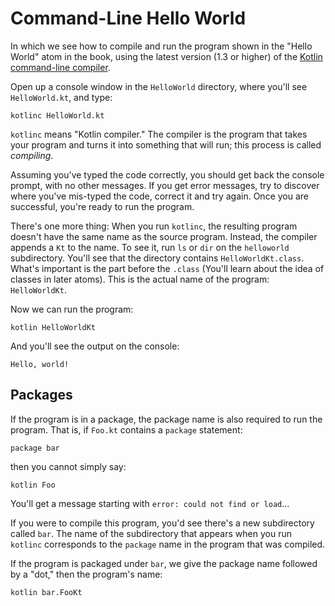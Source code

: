 Command-Line Hello World
========================

In which we see how to compile and run the program shown in the "Hello World"
atom in the book, using the latest version (1.3 or higher) of the [Kotlin command-line
compiler](http://kotlinlang.org/docs/tutorials/command-line.html).

Open up a console window in the `HelloWorld` directory, where you'll see
`HelloWorld.kt`, and type:

```
kotlinc HelloWorld.kt
```

`kotlinc` means "Kotlin compiler." The compiler is the program that takes
your program and turns it into something that will run; this process is
called *compiling*.

Assuming you've typed the code correctly, you should get back the console
prompt, with no other messages. If you get error messages, try to discover
where you've mis-typed the code, correct it and try again. Once you are
successful, you're ready to run the program.

There's one more thing: When you run `kotlinc`, the resulting program doesn't
have the same name as the source program. Instead, the compiler appends a `Kt`
to the name. To see it, run `ls` or `dir` on the `helloworld` subdirectory.
You'll see that the directory contains `HelloWorldKt.class`. What's important is
the part before the `.class` (You'll learn about the idea of classes in later
atoms). This is the actual name of the program: `HelloWorldKt`.

Now we can run the program:

```
kotlin HelloWorldKt
```

And you'll see the output on the console:

```
Hello, world!
```

## Packages

If the program is in a package, the package name is also required to run the
program. That is, if `Foo.kt` contains a `package` statement:

```
package bar
```

then you cannot simply say:

```
kotlin Foo
```

You'll get a message starting with `error: could not find or load`...

If you were to compile this program, you'd
see there's a new subdirectory called `bar`. The name of the
subdirectory that appears when you run `kotlinc` corresponds to the `package`
name in the program that was compiled.

If the program is packaged under `bar`, we
give the package name followed by a "dot," then the program's name:

```
kotlin bar.FooKt
```

